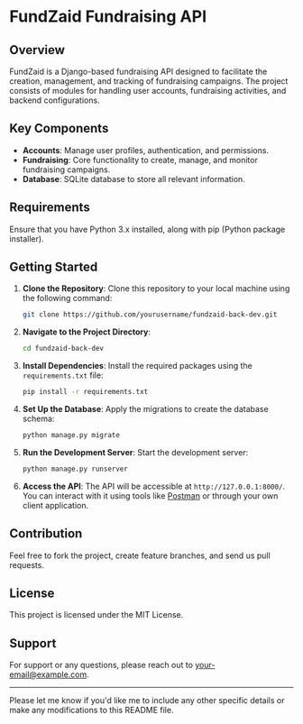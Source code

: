 # FundZaid Fundraising API

## Overview

FundZaid is a Django-based fundraising API designed to facilitate the creation, management, and tracking of fundraising campaigns. The project consists of modules for handling user accounts, fundraising activities, and backend configurations.

## Key Components

- **Accounts**: Manage user profiles, authentication, and permissions.
- **Fundraising**: Core functionality to create, manage, and monitor fundraising campaigns.
- **Database**: SQLite database to store all relevant information.

## Requirements

Ensure that you have Python 3.x installed, along with pip (Python package installer).

## Getting Started

1. **Clone the Repository**: Clone this repository to your local machine using the following command:

   ```bash
   git clone https://github.com/yourusername/fundzaid-back-dev.git
   ```

2. **Navigate to the Project Directory**:

   ```bash
   cd fundzaid-back-dev
   ```

3. **Install Dependencies**: Install the required packages using the `requirements.txt` file:

   ```bash
   pip install -r requirements.txt
   ```

4. **Set Up the Database**: Apply the migrations to create the database schema:

   ```bash
   python manage.py migrate
   ```

5. **Run the Development Server**: Start the development server:

   ```bash
   python manage.py runserver
   ```

6. **Access the API**: The API will be accessible at `http://127.0.0.1:8000/`. You can interact with it using tools like [Postman](https://www.postman.com/) or through your own client application.

## Contribution

Feel free to fork the project, create feature branches, and send us pull requests.

## License

This project is licensed under the MIT License.

## Support

For support or any questions, please reach out to [your-email@example.com](mailto:shaundamon09@gmail.com).

---

Please let me know if you'd like me to include any other specific details or make any modifications to this README file.
